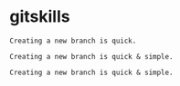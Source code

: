 # gitskills

```
Creating a new branch is quick.
```

```
Creating a new branch is quick & simple.
```

```
Creating a new branch is quick & simple.
```